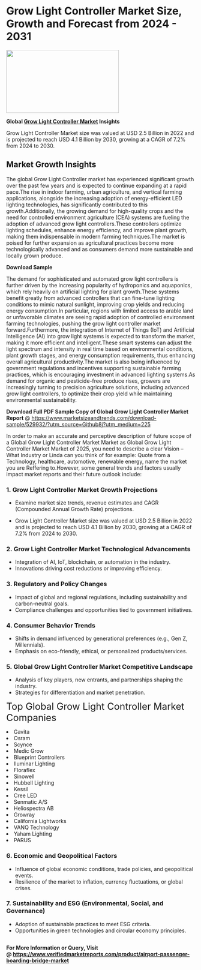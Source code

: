 <H1>Grow Light Controller Market Size, Growth and Forecast from 2024 - 2031</H1><img class="aligncenter size-medium wp-image-584254" src="https://thirdeyenews.in/wp-content/uploads/2024/09/Global-Market-Research-300x168.jpeg" alt="" width="300" height="168" /><p><strong>Global&nbsp;<a href="https://www.marketsizeandtrends.com/download-sample/529932/?utm_source=Github8j?utm_medium=225">Grow Light Controller Market</a> Insights</strong></p><p>Grow Light Controller Market size was valued at USD 2.5 Billion in 2022 and is projected to reach USD 4.1 Billion by 2030, growing at a CAGR of 7.2% from 2024 to 2030.</p><p><h2>Market Growth Insights</h2> <p>The global Grow Light Controller market has experienced significant growth over the past few years and is expected to continue expanding at a rapid pace.The rise in indoor farming, urban agriculture, and vertical farming applications, alongside the increasing adoption of energy-efficient LED lighting technologies, has significantly contributed to this growth.Additionally, the growing demand for high-quality crops and the need for controlled environment agriculture (CEA) systems are fueling the adoption of advanced grow light controllers.These controllers optimize lighting schedules, enhance energy efficiency, and improve plant growth, making them indispensable in modern farming techniques.The market is poised for further expansion as agricultural practices become more technologically advanced and as consumers demand more sustainable and locally grown produce.</p> <p><strong>Download Sample</strong></p> <p>The demand for sophisticated and automated grow light controllers is further driven by the increasing popularity of hydroponics and aquaponics, which rely heavily on artificial lighting for plant growth.These systems benefit greatly from advanced controllers that can fine-tune lighting conditions to mimic natural sunlight, improving crop yields and reducing energy consumption.In particular, regions with limited access to arable land or unfavorable climates are seeing rapid adoption of controlled environment farming technologies, pushing the grow light controller market forward.Furthermore, the integration of Internet of Things (IoT) and Artificial Intelligence (AI) into grow light systems is expected to transform the market, making it more efficient and intelligent.These smart systems can adjust the light spectrum and intensity in real time based on environmental conditions, plant growth stages, and energy consumption requirements, thus enhancing overall agricultural productivity.The market is also being influenced by government regulations and incentives supporting sustainable farming practices, which is encouraging investment in advanced lighting systems.As demand for organic and pesticide-free produce rises, growers are increasingly turning to precision agriculture solutions, including advanced grow light controllers, to optimize their crop yield while maintaining environmental sustainability.</p> <p><span class=""><strong>Download Full PDF Sample Copy of Global Grow Light Controller Market Report</strong> @ <a href="https://www.marketsizeandtrends.com/download-sample/529932/?utm_source=Github8j?utm_medium=225" target="_blank">https://www.marketsizeandtrends.com/download-sample/529932/?utm_source=Github8j?utm_medium=225</a></span></p><p>In order to make an accurate and perceptive description of future scope of a Global&nbsp;Grow Light Controller Market Market as Global&nbsp;Grow Light Controller Market Market of 2025, you need to describe a clear Vision &ndash; What Industry or Linda can you think of for example: Quote from a Technology, healthcare, automotive, renewable energy, name the market you are Reffering to.However, some general trends and factors usually impact market reports and their future outlook include:</p><h3>1.&nbsp;<strong>Grow Light Controller Market Growth Projections</strong></h3><ul><li>Examine market size trends, revenue estimates and CAGR (Compounded Annual Growth Rate) projections.</li><li><p>Grow Light Controller Market size was valued at USD 2.5 Billion in 2022 and is projected to reach USD 4.1 Billion by 2030, growing at a CAGR of 7.2% from 2024 to 2030.</p></li></ul><h3>2.&nbsp;<strong>Grow Light Controller Market Technological Advancements</strong></h3><ul><li>Integration of AI, IoT, blockchain, or automation in the industry.</li><li>Innovations driving cost reductions or improving efficiency.</li></ul><h3>3.&nbsp;<strong>Regulatory and Policy Changes</strong></h3><ul><li>Impact of global and regional regulations, including sustainability and carbon-neutral goals.</li><li>Compliance challenges and opportunities tied to government initiatives.</li></ul><h3>4.&nbsp;<strong>Consumer Behavior Trends</strong></h3><ul><li>Shifts in demand influenced by generational preferences (e.g., Gen Z, Millennials).</li><li>Emphasis on eco-friendly, ethical, or personalized products/services.</li></ul><h3>5.&nbsp;<strong>Global Grow Light Controller Market Competitive Landscape</strong></h3><ul><li>Analysis of key players, new entrants, and partnerships shaping the industry.</li><li>Strategies for differentiation and market penetration.</li></ul><p data-pm-slice="1 1 []"><span style="color: inherit; font-family: inherit; font-size: 25px;">Top Global Grow Light Controller Market Companies</span></p><div class="" data-test-id=""><p><li>Gavita</li><li> Osram</li><li> Scynce</li><li> Medic Grow</li><li> Blueprint Controllers</li><li> Iluminar Lighting</li><li> Floraflex</li><li> Sinowell</li><li> Hubbell Lighting</li><li> Kessil</li><li> Cree LED</li><li> Senmatic A/S</li><li> Heliospectra AB</li><li> Growray</li><li> California Lightworks</li><li> VANQ Technology</li><li> Yaham Lighting</li><li> PARUS</li></p></div><h3>6.&nbsp;<strong>Economic and Geopolitical Factors</strong></h3><ul><li>Influence of global economic conditions, trade policies, and geopolitical events.</li><li>Resilience of the market to inflation, currency fluctuations, or global crises.</li></ul><h3>7.&nbsp;<strong>Sustainability and ESG (Environmental, Social, and Governance)</strong></h3><ul><li>Adoption of sustainable practices to meet ESG criteria.</li><li>Opportunities in green technologies and circular economy principles.</li></ul><h2><strong style="font-size: 14px;">For More Information or Query, Visit @&nbsp;</strong><a style="background-color: #ffffff; font-size: 14px;" href="https://www.marketsizeandtrends.com/report/grow-light-controller-market/" target="_blank">https://www.verifiedmarketreports.com/product/airport-passenger-boarding-bridge-market</a></h2>